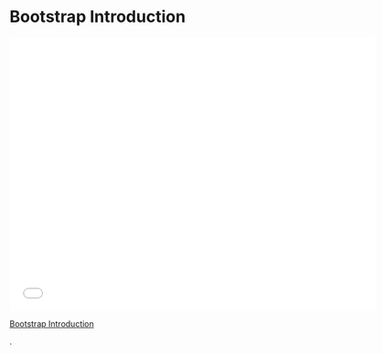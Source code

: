 # Bootstrap Introduction

<iframe width="640" height="480" src="//www.youtube.com/embed/1Wc2dzHg4fs?rel=0&modestbranding=1" frameborder="0" allowfullscreen></iframe>

<p><a href="https://www.youtube.com/watch?v=1Wc2dzHg4fs">Bootstrap Introduction</a></p>.
